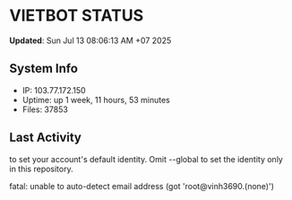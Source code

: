 # VIETBOT STATUS
**Updated**: Sun Jul 13 08:06:13 AM +07 2025

## System Info
- IP: 103.77.172.150
- Uptime: up 1 week, 11 hours, 53 minutes
- Files: 37853

## Last Activity

to set your account's default identity.
Omit --global to set the identity only in this repository.

fatal: unable to auto-detect email address (got 'root@vinh3690.(none)')

